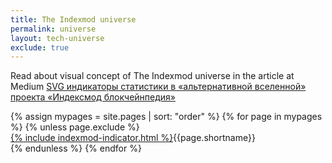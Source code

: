 ```yaml
---
title: The Indexmod universe
permalink: universe
layout: tech-universe
exclude: true
---
```


Read about visual concept of The Indexmod universe in the article at Medium [SVG индикаторы статистики в «альтернативной вселенной» проекта «Индексмод блокчейнпедия»](https://medium.com/@andreideinichenko/svg-индикаторы-статистики-в-альтернативной-вселенной-проекта-индексмод-блокчейнпедия-325dc5cf3c1b) 

<wrap>
{% assign mypages = site.pages | sort: "order" %} {% for page in mypages %}
{% unless page.exclude %}

<div class="tooltip"><a href="{{page.url|absolute_url}}">{% include indexmod-indicator.html %}</a><span class="tooltiptext">{{page.shortname}}</span></div>
 {% endunless %}
 {% endfor %}
</wrap>
